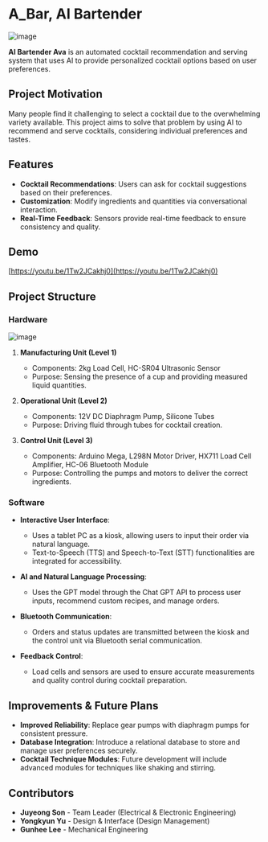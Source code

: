 
# A_Bar, AI Bartender 
![image](https://github.com/user-attachments/assets/d127a8e9-2bae-4281-8ff8-975ea6787494)

**AI Bartender Ava** is an automated cocktail recommendation and serving system that uses AI to provide personalized cocktail options based on user preferences.

## Project Motivation

Many people find it challenging to select a cocktail due to the overwhelming variety available. This project aims to solve that problem by using AI to recommend and serve cocktails, considering individual preferences and tastes.

## Features

- **Cocktail Recommendations**: Users can ask for cocktail suggestions based on their preferences.
- **Customization**: Modify ingredients and quantities via conversational interaction.
- **Real-Time Feedback**: Sensors provide real-time feedback to ensure consistency and quality.

## Demo
[https://youtu.be/1Tw2JCakhj0](https://youtu.be/1Tw2JCakhj0)

## Project Structure

### Hardware
![image](https://github.com/user-attachments/assets/7e162ba6-bd22-40c7-8482-201de7557039)


1. **Manufacturing Unit (Level 1)**
   - Components: 2kg Load Cell, HC-SR04 Ultrasonic Sensor
   - Purpose: Sensing the presence of a cup and providing measured liquid quantities.

2. **Operational Unit (Level 2)**
   - Components: 12V DC Diaphragm Pump, Silicone Tubes
   - Purpose: Driving fluid through tubes for cocktail creation.

3. **Control Unit (Level 3)**
   - Components: Arduino Mega, L298N Motor Driver, HX711 Load Cell Amplifier, HC-06 Bluetooth Module
   - Purpose: Controlling the pumps and motors to deliver the correct ingredients.

### Software
- **Interactive User Interface**:
   - Uses a tablet PC as a kiosk, allowing users to input their order via natural language.
   - Text-to-Speech (TTS) and Speech-to-Text (STT) functionalities are integrated for accessibility.
  
- **AI and Natural Language Processing**:
   - Uses the GPT model through the Chat GPT API to process user inputs, recommend custom recipes, and manage orders.
  
- **Bluetooth Communication**:
   - Orders and status updates are transmitted between the kiosk and the control unit via Bluetooth serial communication.

- **Feedback Control**:
   - Load cells and sensors are used to ensure accurate measurements and quality control during cocktail preparation.


## Improvements & Future Plans

- **Improved Reliability**: Replace gear pumps with diaphragm pumps for consistent pressure.
- **Database Integration**: Introduce a relational database to store and manage user preferences securely.
- **Cocktail Technique Modules**: Future development will include advanced modules for techniques like shaking and stirring.

## Contributors

- **Juyeong Son** - Team Leader (Electrical & Electronic Engineering)
- **Yongkyun Yu** - Design & Interface (Design Management)
- **Gunhee Lee** - Mechanical Engineering
